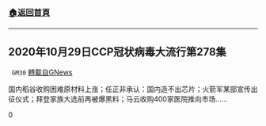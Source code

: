 ###  [:house:返回首頁](https://github.com/ourhimalayas/txt)
---

## 2020年10月29日CCP冠状病毒大流行第278集
` GM30` [轉載自GNews](https://gnews.org/zh-hans/501299/)

国内稻谷收购困难原材料上涨；任正非承认：国内造不出芯片；火箭军某部宣传出征仪式；拜登家族大选前再被爆黑料；马云收购400家医院推向市场……



0
